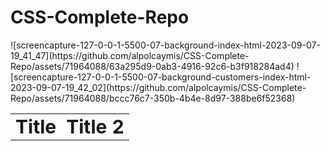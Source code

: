 # CSS-Complete-Repo
<table border="0">
 <tr>
    <td><b style="font-size:30px">Title</b></td>
    <td><b style="font-size:30px">Title 2</b></td>
 </tr>
 <tr>
    ![screencapture-127-0-0-1-5500-07-background-index-html-2023-09-07-19_41_47](https://github.com/alpolcaymis/CSS-Complete-Repo/assets/71964088/63a295d9-0ab3-4916-92c6-b3f918284ad4)
    ![screencapture-127-0-0-1-5500-07-background-customers-index-html-2023-09-07-19_42_02](https://github.com/alpolcaymis/CSS-Complete-Repo/assets/71964088/bccc76c7-350b-4b4e-8d97-388be6f52368)
 </tr>
</table>
